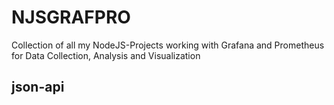 # NJSGRAFPRO

Collection of all my NodeJS-Projects working with Grafana and Prometheus for Data Collection, Analysis and Visualization

## json-api